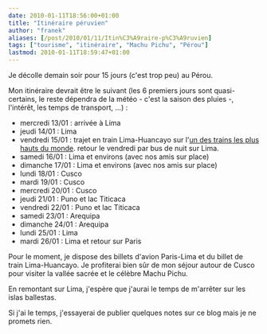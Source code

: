```yaml
---
date: 2010-01-11T18:56:00+01:00
title: "Itinéraire péruvien"
author: "franek"
aliases: [/post/2010/01/11/Itin%C3%A9raire-p%C3%A9ruvien]
tags: ["tourisme", "itinéraire", "Machu Pichu", "Pérou"]
lastmod: 2010-01-11T18:59:47+01:00
---
```

Je décolle demain soir pour 15 jours (c'est trop peu) au Pérou.

Mon itinéraire devrait être le suivant (les 6 premiers jours sont quasi-certains, le reste dépendra de la météo - c'est la saison des pluies -, l'intérêt, les temps de transport, ...) :

- mercredi 13/01 : arrivée à Lima
- jeudi 14/01 : Lima
- vendredi 15/01 : trajet en train Lima-Huancayo sur l'[un des trains les plus hauts du monde](http://wikitravel.org/fr/Huancayo#Par_train). retour le vendredi par bus de nuit sur Lima.
- samedi 16/01 : Lima et environs (avec nos amis sur place)
- dimanche 17/01 : Lima et environs (avec nos amis sur place)
- lundi 18/01 : Cusco
- mardi 19/01 : Cusco
- mercredi 20/01 : Cusco
- jeudi 21/01 : Puno et lac Titicaca
- vendredi 22/01 : Puno et lac Titicaca
- samedi 23/01 : Arequipa
- dimanche 24/01 : Arequipa
- lundi 25/01 : Lima
- mardi 26/01 : Lima et retour sur Paris

Pour le moment, je dispose des billets d'avion Paris-Lima et du billet de train Lima-Huancayo. Je profiterai bien sûr de mon séjour autour de Cusco pour visiter la vallée sacrée et le célèbre Machu Pichu.

En remontant sur Lima, j'espère que j'aurai le temps de m'arrêter sur les islas ballestas.

Si j'ai le temps, j'essayerai de publier quelques notes sur ce blog mais je ne promets rien.
